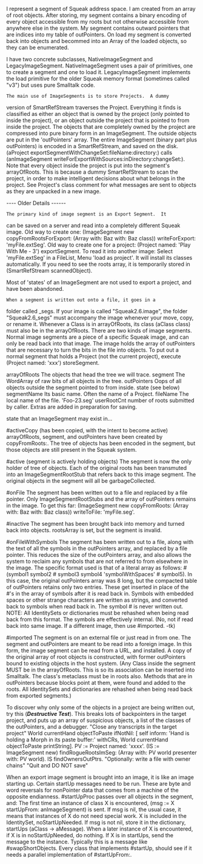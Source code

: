 I represent a segment of Squeak address space.  I am created from an
array of root objects.  After storing, my segment contains a binary
encoding of every object accessible from my roots but not otherwise
accessible from anywhere else in the system.  My segment contains
outward pointers that are indices into my table of outPointers.
On load my segment is converted back into objects and becommed
into an Array of the loaded objects, so they can be enumerated.

I have two concrete subclasses, NativeImageSegment and
LegacyImageSegment.  NativeImageSegment uses a pair of primitives,
one to create a segment and one to load it. LegacyImageSegment
implements the load primitive for the older Squeak memory format
(sometimes called "v3") but uses pure Smalltalk code.

	The main use of ImageSegments is to store Projects.  A dummy
version of SmartRefStream traverses the Project.  Everything it finds
is classified as either an object that is owned by the project (only
pointed to inside the project), or an object outside the project that
is pointed to from inside the project.  The objects that are
completely owned by the project are compressed into pure binary form
in an ImageSegment.  The outside objects are put in the 'outPointers'
array.  The entire ImageSegment (binary part plus outPointers) is
encoded in a SmartRefStream, and saved on the disk.  (aProject
exportSegmentWithChangeSet:fileName:directory:) calls (anImageSegment
writeForExportWithSources:inDirectory:changeSet:).
	Note that every object inside the project is put into the
segment's arrayOfRoots.  This is because a dummy SmartRefStream to
scan the project, in order to make intelligent decisions about what
belongs in the project.
	See Project's class comment for what messages are sent to
objects as they are unpacked in a new image.

---- Older Details ------

	The primary kind of image segment is an Export Segment.  It
can be saved on a server and read into a completely different Squeak
image.
Old way to create one:
(ImageSegment new copyFromRootsForExport: (Array with: Baz with: Baz class))
		writeForExport: 'myFile.extSeg'.
Old way to create one for a project:
	(Project named: 'Play With Me - 3') exportSegment.
To read it into another image:  Select 'myFile.extSeg' in a FileList,
Menu 'load as project'.  It will install its classes automatically.
If you need to see the roots array, it is temporarily stored in
(SmartRefStream scannedObject).

Most of 'states' of an ImageSegment are not used to export a project,
and have been abandoned.

	When a segment is written out onto a file, it goes in a
folder called <image name>_segs.  If your image is called
"Squeak2.6.image", the folder "Squeak2.6_segs" must accompany the
image whenever your move, copy, or rename it.
	Whenever a Class is in arrayOfRoots, its class (aClass class)
must also be in the arrayOfRoots.
	There are two kinds of image segments.  Normal image segments
are a piece of a specific Squeak image, and can only be read back
into that image.  The image holds the array of outPointers that are
necessary to turn the bits in the file into objects.
	To put out a normal segment that holds a Project (not the
current project), execute (Project named: 'xxx') storeSegment.


arrayOfRoots	The objects that head the tree we will trace.
segment			The WordArray of raw bits of all objects in the tree.
outPointers		Oops of all objects outside the segment
pointed to from inside.
state			(see below)
segmentName	Its basic name.  Often the name of a Project.
fileName		The local name of the file.  'Foo-23.seg'
userRootCnt		number of roots submitted by caller.  Extras
are added in preparation for saving.

state that an ImageSegment may exist in...

#activeCopy			(has been copied, with the intent to
become active)
arrayOfRoots, segment, and outPointers have been created by
copyFromRoots:.  The tree of objects has been encoded in the segment,
but those objects are still present in the Squeak system.

#active				(segment is actively holding objects)
The segment is now the only holder of tree of objects.  Each of the
original roots has been transmuted into an ImageSegmentRootStub that
refers back to this image segment.  The original objects in the
segment will all be garbageCollected.

#onFile
The segment has been written out to a file and replaced by a file
pointer.  Only ImageSegmentRootStubs and the array of outPointers
remains in the image.  To get this far:
(ImageSegment new copyFromRoots: (Array with: Baz with: Baz class))
		writeToFile: 'myFile.seg'.

#inactive
The segment has been brought back into memory and turned back into
objects.  rootsArray is set, but the segment is invalid.

#onFileWithSymbols
The segment has been written out to a file, along with the text of
all the symbols in the outPointers array, and replaced by a file
pointer.  This reduces the size of the outPointers array, and also
allows the system to reclaim any symbols that are not referred to
from elsewhere in the image.  The specific format used is that of a
literal array as follows:
	#(symbol1 symbol2 # symbol3 symbol4 'symbolWithSpaces' # symbol5).
In this case, the original outPointers array was 8 long, but the
compacted table of outPointers retains only two entries.  These get
inserted in place of the #'s in the array of symbols after it is read
back in.  Symbols with embedded spaces or other strange characters
are written as strings, and converted back to symbols when read back
in.  The symbol # is never written out.
	NOTE: All IdentitySets or dictionaries must be rehashed when
being read back from this format.  The symbols are effectively
internal.  (No, not if read back into same image.  If a different
image, then use #imported.  -tk)

#imported
The segment is on an external file or just read in from one.  The
segment and outPointers are meant to be read into a foreign image.
In this form, the image segment can be read from a URL, and
installed.  A copy of the original array of root objects is
constructed, with former outPointers bound to existing objects in the
host system.
	(Any Class inside the segment MUST be in the arrayOfRoots.
This is so its association can be inserted into Smalltalk.  The
class's metaclass must be in roots also.  Methods that are in
outPointers because blocks point at them, were found and added to the
roots.
	All IdentitySets and dictionaries are rehashed when being
read back from exported segments.)


To discover why only some of the objects in a project are being
written out, try this (***Destructive Test***).  This breaks lots of
backpointers in the target project, and puts up an array of
suspicious objects, a list of the classes of the outPointers, and a
debugger.
"Close any transcripts in the target project"
World currentHand objectToPaste ifNotNil: [
	self inform: 'Hand is holding a Morph in its paste buffer:\' withCRs,
		World currentHand objectToPaste printString].
PV := Project named: 'xxxx'.
(IS := ImageSegment new) findRogueRootsImSeg:
	(Array with: PV world presenter with: PV world).
IS findOwnersOutPtrs.	"Optionally: write a file with owner chains"
"Quit and DO NOT save"

When an export image segment is brought into an image, it is like an
image starting up.  Certain startUp messages need to be run.  These
are byte and word reversals for nonPointer data that comes from a
machine of the opposite endianness.  #startUpProc passes over all
objects in the segment, and:
	The first time an instance of class X is encountered, (msg :=
X startUpFrom: anImageSegment) is sent.  If msg is nil, the usual
case, it means that instances of X do not need special work.  X is
included in the IdentitySet, noStartUpNeeded.  If msg is not nil,
store it in the dictionary, startUps (aClass -> aMessage).
	When a later instance of X is encountered, if X is in
noStartUpNeeded, do nothing.  If X is in startUps, send the message
to the instance.  Typically this is a message like #swapShortObjects.
	Every class that implements #startUp, should see if it needs
a parallel implementation of #startUpFrom:.  
